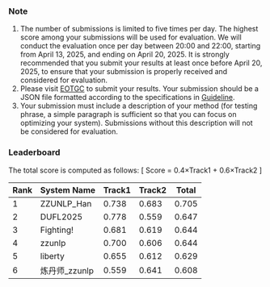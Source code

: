 ### Note
1. The number of submissions is limited to five times per day. The highest score among your submissions will be used for evaluation. We will conduct the evaluation once per day between 20:00 and 22:00, starting from April 13, 2025, and ending on April 20, 2025. It is strongly recommended that you submit your results at least once before April 20, 2025, to ensure that your submission is properly received and considered for evaluation.
2. Please visit [EOTGC](https://nlpcc2025eotgc.cubenlp.com) to submit your results. Your submission should be a JSON file formatted according to the specifications in [Guideline](https://github.com/cubenlp/EOTGC-2025NLPCC/blob/main/Task%20Guideline.md).
3. Your submission must include a description of your method (for testing phrase, a simple paragraph is sufficient so that you can focus on optimizing your system). Submissions without this description will not be considered for evaluation.

### Leaderboard
The total score is computed as follows:
\[ Score = 0.4×Track1 + 0.6×Track2 \]

| Rank | System Name | Track1 | Track2 | Total |
| ---- | ---- | ---- | ---- | ---- |
| 1 | ZZUNLP_Han | 0.738 | 0.683 | 0.705 |
| 2 | DUFL2025 | 0.778 | 0.559 | 0.647 |
| 3 | Fighting! | 0.681 | 0.619 | 0.644 |
| 4 | zzunlp | 0.700 | 0.606 | 0.644 |
| 5 | liberty | 0.655 | 0.612 | 0.629 |
| 6 | 炼丹师_zzunlp | 0.559 | 0.641 | 0.608 |
